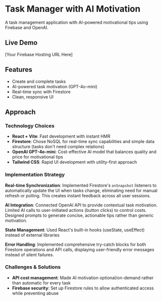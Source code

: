 # Task Manager with AI Motivation

A task management application with AI-powered motivational tips using Firebase and OpenAI.

## Live Demo
[Your Firebase Hosting URL Here]

## Features

- Create and complete tasks
- AI-powered task motivation (GPT-4o-mini)
- Real-time sync with Firestore
- Clean, responsive UI

## Approach

### Technology Choices
- **React + Vite**: Fast development with instant HMR
- **Firestore**: Chose NoSQL for real-time sync capabilities and simple data structure (tasks don't need complex relations)
- **OpenAI GPT-4o-mini**: Cost-effective AI model that balances quality and price for motivational tips
- **Tailwind CSS**: Rapid UI development with utility-first approach

### Implementation Strategy

**Real-time Synchronization**: Implemented Firestore's `onSnapshot` listeners to automatically update the UI when tasks change, eliminating need for manual refresh or polling. This creates instant feedback across all user sessions.

**AI Integration**: Connected OpenAI API to provide contextual task motivation. Limited AI calls to user-initiated actions (button clicks) to control costs. Designed prompts to generate concise, actionable tips rather than generic motivation.

**State Management**: Used React's built-in hooks (useState, useEffect) instead of external libraries

**Error Handling**: Implemented comprehensive try-catch blocks for both Firestore operations and API calls, displaying user-friendly error messages instead of silent failures.

### Challenges & Solutions

- **API cost management**: Made AI motivation optional/on-demand rather than automatic for every task
- **Firebase security**: Set up Firestore rules to allow authenticated access while preventing abuse
